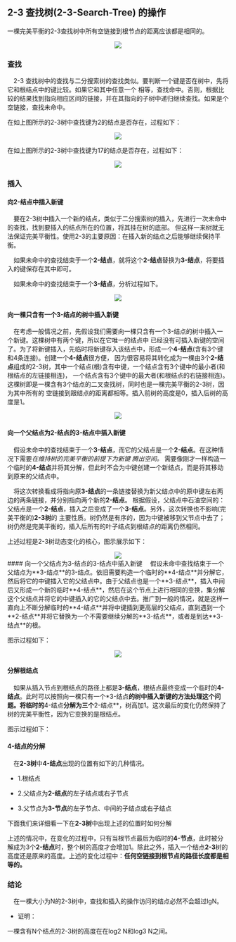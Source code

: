  ## 2-3 查找树(2-3-Search-Tree) 的操作
 
 一棵完美平衡的2-3查找树中所有空链接到根节点的距离应该都是相同的。
 
 <div align="center">
     <img src="https://github.com/FunCheney/data-structure/blob/master/src/main/java/com/fchen/datastructure/tree/image/2-3searchTree_0.gif">
</div>
 
 ### 查找
 &ensp;&ensp;2-3 查找树中的查找与二分搜索树的查找类似。要判断一个键是否在树中，先将它和根结点中的键比较。如果它和其中任意一个
 相等，查找命中。否则，根据比较的结果找到指向相应区间的链接，并在其指向的子树中递归继续查找。如果是个空链接，查找未命中。
 
 在如上图所示的2-3树中查找键为2的结点是否存在，过程如下：
 
  <div align="center">
      <img src="https://github.com/FunCheney/data-structure/blob/master/src/main/java/com/fchen/datastructure/tree/image/2-3searchTree_1.gif">
 </div>
 
 在如上图所示的2-3树中查找键为17的结点是否存在，过程如下：
 
  <div align="center">
      <img src="https://github.com/FunCheney/data-structure/blob/master/src/main/java/com/fchen/datastructure/tree/image/2-3searchTree_2.gif">
 </div>
 
 
 ### 插入
 #### 向2-结点中插入新键
 &ensp;&ensp;要在2-3树中插入一个新的结点，类似于二分搜索树的插入，先进行一次未命中的查找，找到要插入的结点所在的位置，将其挂在树的底部。
 但这样一来树就无法保证完美平衡性。使用2-3的主要原因：在插入新的结点之后能够继续保持平衡。
 
 &ensp;&ensp;如果未命中的查找结束于一个**2-结点**，就将这个**2-结点**替换为**3-结点**，将要插入的键保存在其中即可。
 
 &ensp;&ensp;如果未命中的查找结束于一个**3-结点**，分析过程如下。
 
   <div align="center">
          <img src="https://github.com/FunCheney/data-structure/blob/master/src/main/java/com/fchen/datastructure/tree/image/2-3searchTree_insert_1.gif">
   </div>
 
 #### 向一棵只含有一个3-结点的树中插入新键
 &ensp;&ensp;在考虑一般情况之前，先假设我们需要向一棵只含有一个3-结点的树中插入一个新键。这棵树中有两个键，所以在它唯一的结点中
 已经没有可插入新键的空间了。为了将新键插入，先临时将新键存入该结点中，形成一个**4-结点**(含有3个键和4条连接)。创建一个**4-结点**很方便，
 因为很容易将其转化成为一棵由3个**2-结点**组成的2-3树，其中一个结点(根)含有中键，一个结点含有3个键中的最小者(和根结点的左链接相连)，
 一个结点含有3个键中的最大者(和根结点的右链接相连)。这棵树即是一棵含有3个结点的二叉查找树，同时也是一棵完美平衡的2-3树，因为其中所有的
 空链接到跟结点的距离都相等。插入前树的高度是0，插入后树的高度是1。
 
   <div align="center">
       <img src="https://github.com/FunCheney/data-structure/blob/master/src/main/java/com/fchen/datastructure/tree/image/2-3searchTree_insert_2.gif">
  </div>
 
 #### 向一个父结点为2-结点的3-结点中插入新键
 &ensp;&ensp;假设未命中的查找结束于一个**3-结点**，而它的父结点是一个**2-结点**。在这种情况下需要*在维持树的完美平衡的前提下为新键
 腾出空间。* 需要像刚才一样构造一个临时的**4-结点**并将其分解，但此时不会为中键创建一个新结点，而是将其移动到原来的父结点中。
 
 &ensp;&ensp;将这次转换看成将指向原**3-结点**的一条链接替换为新父结点中的原中键左右两边的两条链接，并分别指向两个新的**2-结点**。
 根据假设，父结点中石油空间的：父结点是一个**2-结点**，插入之后变成了一个**3-结点**。另外，这次转换也不影响(完美平衡的)**2-3树**的
 主要性质。树仍然是有序的，因为中键被移到父节点中去了；树仍然是完美平衡的，插入后所有的叶子结点到根结点的距离仍然相同。
 
 上述过程是2-3树动态变化的核心，图示展示如下：
 
   <div align="center">
       <img src="https://github.com/FunCheney/data-structure/blob/master/src/main/java/com/fchen/datastructure/tree/image/2-3searchTree_insert_3.gif">
  </div>
 #### 向一个父结点为3-结点的3-结点中插入新键
 &ensp;&ensp;假设未命中查找结束于一个父结点为**3-结点**的3-结点。依旧需要构造一个临时的**4-结点**并分解它，然后将它的中键插入它的父结点中。由于父结点也是一个**3-结点**，插入中间后又形成一个新的临时**4-结点**，然后在这个节点上进行相同的变换，集分解这个父结点并将它的中键插入的它的父结点中去。推广到一般的情况，就是这样一直向上不断分解临时的**4-结点**并将中键插到更高层的父结点，直到遇到一个**2-结点**并将它替换为一个不需要继续分解的**3-结点**，或者是到达**3-结点**的根。
 
 图示过程如下：
 
   <div align="center">
       <img src="https://github.com/FunCheney/data-structure/blob/master/src/main/java/com/fchen/datastructure/tree/image/2-3searchTree_insert_4.gif">
  </div>
 
  #### 分解根结点
  &ensp;&ensp;如果从插入节点到根结点的路径上都是**3-结点**，根结点最终变成一个临时的**4-结点**。此时可以按照向一棵只有一个*3-结点**的树中插入新键的方法处理这个问题。将临时的**4-结点**分解为三个**2-结点**，树高加1。这次最后的变化仍然保持了树的完美平衡性，因为它变换的是根结点。
  
  图示过程如下：
  
  
  #### 4-结点的分解
  &ensp;&ensp;在**2-3树**中**4-结点**出现的位置有如下的几种情况。
  
  * 1.根结点
  
  * 2.父结点为**2-结点**的左子结点或右子节点
  
  * 3.父节点为**3-节点**的左子节点、中间的子结点或右子结点
  
  
  下面我们来详细看一下在**2-3树**中出现上述的位置时如何分解
  
  
  上述的情况中，在变化的过程中，只有当根节点最后为临时的**4-节点**，此时被分解成为3个**2-结点**时，整个树的高度才会增加1。除此之外，插入一个结点**2-3**树的高度还是原来的高度。上述的变化过程中：**任何空链接到根节点的路径长度都是相等的。**
  
  
  ### 结论
  &ensp;&ensp;在一棵大小为N的2-3树中，查找和插入的操作访问的结点必然不会超过lgN。
  
  * 证明：
  
  一棵含有N个结点的2-3树的高度在在log2 N和log3 N之间。
  
  
  
  
  
  
  
  
